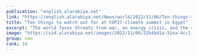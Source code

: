 ```yaml
---
publication: "english.alarabiya.net"
link: "https://english.alarabiya.net/News/world/2022/11/06/Ten-things-to-watch-out-for-at-COP27-climate-summit-in-Egypt"
title: "Ten things to watch out for at COP27 climate summit in Egypt"
excerpt: "The world faces threats from war, an energy crisis, and the risk of a global recession, but climate change is by no means a sleeper issue this year. Deadly"
image: "https://vid.alarabiya.net/images/2022/11/06/22b4bd1a-51ea-4cc1-b404-081886850046/22b4bd1a-51ea-4cc1-b404-081886850046_16x9_600x338.JPG"
group: con
rank: 10
---
```

